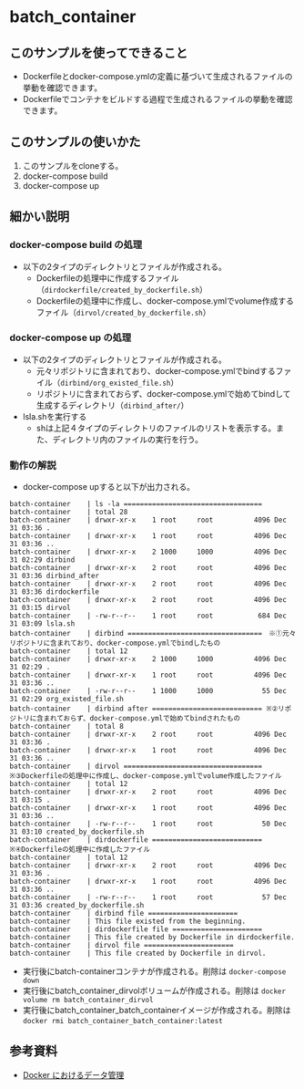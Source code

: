 # batch_container

## このサンプルを使ってできること

- Dockerfileとdocker-compose.ymlの定義に基づいて生成されるファイルの挙動を確認できます。
- Dockerfileでコンテナをビルドする過程で生成されるファイルの挙動を確認できます。

## このサンプルの使いかた

1. このサンプルをcloneする。
2. docker-compose build
3. docker-compose up

## 細かい説明

### docker-compose build の処理
- 以下の2タイプのディレクトリとファイルが作成される。
    - Dockerfileの処理中に作成するファイル（`dirdockerfile/created_by_dockerfile.sh`）
    - Dockerfileの処理中に作成し、docker-compose.ymlでvolume作成するファイル（`dirvol/created_by_dockerfile.sh`）
### docker-compose up の処理
- 以下の2タイプのディレクトリとファイルが作成される。
    - 元々リポジトリに含まれており、docker-compose.ymlでbindするファイル（`dirbind/org_existed_file.sh`）
    - リポジトリに含まれておらず、docker-compose.ymlで始めてbindして生成するディレクトリ（`dirbind_after/`）
- lsla.shを実行する
    - shは上記４タイプのディレクトリのファイルのリストを表示する。また、ディレクトリ内のファイルの実行を行う。

### 動作の解説
- docker-compose upすると以下が出力される。
```
batch-container    | ls -la ==================================
batch-container    | total 28
batch-container    | drwxr-xr-x    1 root     root          4096 Dec 31 03:36 .
batch-container    | drwxr-xr-x    1 root     root          4096 Dec 31 03:36 ..
batch-container    | drwxr-xr-x    2 1000     1000          4096 Dec 31 02:29 dirbind
batch-container    | drwxr-xr-x    2 root     root          4096 Dec 31 03:36 dirbind_after
batch-container    | drwxr-xr-x    2 root     root          4096 Dec 31 03:36 dirdockerfile
batch-container    | drwxr-xr-x    2 root     root          4096 Dec 31 03:15 dirvol
batch-container    | -rw-r--r--    1 root     root           684 Dec 31 03:09 lsla.sh
batch-container    | dirbind =================================　※①元々リポジトリに含まれており、docker-compose.ymlでbindしたもの
batch-container    | total 12
batch-container    | drwxr-xr-x    2 1000     1000          4096 Dec 31 02:29 .
batch-container    | drwxr-xr-x    1 root     root          4096 Dec 31 03:36 ..
batch-container    | -rw-r--r--    1 1000     1000            55 Dec 31 02:29 org_existed_file.sh
batch-container    | dirbind after =========================== ※②リポジトリに含まれておらず、docker-compose.ymlで始めてbindされたもの
batch-container    | total 8
batch-container    | drwxr-xr-x    2 root     root          4096 Dec 31 03:36 .
batch-container    | drwxr-xr-x    1 root     root          4096 Dec 31 03:36 ..
batch-container    | dirvol ================================== ※③Dockerfileの処理中に作成し、docker-compose.ymlでvolume作成したファイル
batch-container    | total 12
batch-container    | drwxr-xr-x    2 root     root          4096 Dec 31 03:15 .
batch-container    | drwxr-xr-x    1 root     root          4096 Dec 31 03:36 ..
batch-container    | -rw-r--r--    1 root     root            50 Dec 31 03:10 created_by_dockerfile.sh
batch-container    | dirdockerfile =========================== ※④Dockerfileの処理中に作成したファイル
batch-container    | total 12
batch-container    | drwxr-xr-x    2 root     root          4096 Dec 31 03:36 .
batch-container    | drwxr-xr-x    1 root     root          4096 Dec 31 03:36 ..
batch-container    | -rw-r--r--    1 root     root            57 Dec 31 03:36 created_by_dockerfile.sh
batch-container    | dirbind file ======================
batch-container    | This file existed from the beginning.
batch-container    | dirdockerfile file ======================
batch-container    | This file created by Dockerfile in dirdockerfile.
batch-container    | dirvol file ======================
batch-container    | This file created by Dockerfile in dirvol.
```
- 実行後にbatch-containerコンテナが作成される。削除は `docker-compose down`
- 実行後にbatch_container_dirvolボリュームが作成される。削除は `docker volume rm batch_container_dirvol`
- 実行後にbatch_container_batch_containerイメージが作成される。削除は `docker rmi batch_container_batch_container:latest`

## 参考資料
- [Docker におけるデータ管理](https://matsuand.github.io/docs.docker.jp.onthefly/storage/)
